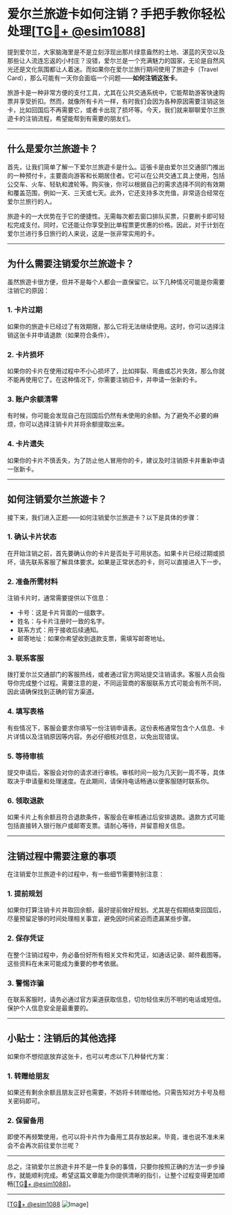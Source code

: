 # 爱尔兰旅遊卡如何注销？手把手教你轻松处理[[TG💪+ @esim1088](https://t.me/s/esim1088)]

提到爱尔兰，大家脑海里是不是立刻浮现出那片绿意盎然的土地、湛蓝的天空以及那些让人流连忘返的小村庄？没错，爱尔兰是一个充满魅力的国家，无论是自然风光还是文化氛围都让人着迷。而如果你在爱尔兰旅行期间使用了旅遊卡（Travel Card），那么可能有一天你会面临一个问题——**如何注销这张卡**。

旅游卡是一种非常方便的支付工具，尤其在公共交通系统中，它能帮助游客快速购票并享受折扣。然而，就像所有卡片一样，有时我们会因为各种原因需要注销这张卡，比如回国后不再需要它，或者卡出现了损坏等。今天，我们就来聊聊爱尔兰旅遊卡的注销流程，希望能帮到有需要的朋友们。

---

## 什么是爱尔兰旅遊卡？

首先，让我们简单了解一下爱尔兰旅遊卡是什么。這張卡是由爱尔兰交通部门推出的一种预付卡，主要面向游客和长期居住者。它可以在公共交通工具上使用，包括公交车、火车、轻轨和渡轮等。购买後，你可以根据自己的需求选择不同的有效期和覆盖范围，例如一天、三天或七天。此外，它还支持多次充值，非常适合经常在爱尔兰旅行的人。

旅遊卡的一大优势在于它的便捷性。无需每次都去窗口排队买票，只要刷卡即可轻松完成支付。同时，它还能让你享受到比单程票更优惠的价格。因此，对于计划在爱尔兰进行多日旅行的人来说，这是一张非常实用的卡。

---

## 为什么需要注销爱尔兰旅遊卡？

虽然旅遊卡很方便，但并不是每个人都会一直保留它。以下几种情况可能是你需要注销它的原因：

### 1. **卡片过期**
如果你的旅遊卡已经过了有效期限，那么它将无法继续使用。这时，你可以选择注销这张卡并申请退款（如果符合条件）。

### 2. **卡片损坏**
如果你的卡片在使用过程中不小心损坏了，比如摔裂、弯曲或芯片失效，那么你就不能再使用它了。在这种情况下，你需要注销旧卡，并申请一张新的卡。

### 3. **账户余额清零**
有时候，你可能会发现自己在回国后仍然有未使用的余额。为了避免不必要的麻烦，你可以选择注销卡片并将余额提取出来。

### 4. **卡片遗失**
如果你的卡片不慎丢失，为了防止他人冒用你的卡，建议及时注销原卡并重新申请一张新卡。

---

## 如何注销爱尔兰旅遊卡？

接下来，我们进入正题——如何注销爱尔兰旅遊卡？以下是具体的步骤：

### 1. **确认卡片状态**
在开始注销之前，首先要确认你的卡片是否处于可用状态。如果卡片已经过期或损坏，请先联系客服了解具体要求。如果是正常状态的卡，则可以直接进入下一步。

### 2. **准备所需材料**
注销卡片时，通常需要提供以下信息：
- 卡号：这是卡片背面的一组数字。
- 姓名：与卡片注册时一致的名字。
- 联系方式：用于接收后续通知。
- 邮寄地址：如果你希望收到退款支票，需填写邮寄地址。

### 3. **联系客服**
拨打爱尔兰交通部门的客服热线，或者通过官方网站提交注销请求。客服人员会指导你完成整个过程。需要注意的是，不同运营商的客服联系方式可能会有所不同，因此请确保找到正确的官方渠道。

### 4. **填写表格**
有些情况下，客服会要求你填写一份注销申请表。这份表格通常包含个人信息、卡片详情以及注销原因等内容。务必仔细核对信息，以免出现错误。

### 5. **等待审核**
提交申请后，客服会对你的请求进行审核。审核时间一般为几天到一周不等，具体取决于申请量和处理速度。在此期间，请保持电话畅通以便客服随时联系你。

### 6. **领取退款**
如果卡片上有余额且符合退款条件，客服会在审核通过后安排退款。退款方式可能包括直接转入银行账户或邮寄支票。请耐心等待，并留意相关信息。

---

## 注销过程中需要注意的事项

在注销爱尔兰旅遊卡的过程中，有一些细节需要特别注意：

### 1. **提前规划**
如果你打算注销卡片并取回余额，最好提前做好规划。尤其是在假期结束回国后，尽量预留足够的时间处理相关事宜，避免因时间紧迫而遗漏某些步骤。

### 2. **保存凭证**
在整个注销过程中，务必备份好所有相关文件和凭证，如通话记录、邮件截图等。这些资料在未来可能成为重要的参考依据。

### 3. **警惕诈骗**
在联系客服时，请务必通过官方渠道获取信息，切勿轻信来历不明的电话或短信。保护个人信息安全是最重要的。

---

## 小贴士：注销后的其他选择

如果你不想彻底放弃这张卡，也可以考虑以下几种替代方案：

### 1. **转赠给朋友**
如果还有剩余余额且朋友正好也需要，不妨将卡转赠给他。只需告知对方卡号及相关密码即可。

### 2. **保留备用**
即使不再频繁使用，也可以将卡片作为备用工具存放起来。毕竟，谁也说不准未来会不会再次前往爱尔兰呢？

---

总之，注销爱尔兰旅遊卡并不是一件复杂的事情，只要你按照正确的方法一步步操作，就能顺利完成。希望这篇文章能为你提供清晰的指引，让整个过程变得更加顺畅[[TG💪+ @esim1088](https://t.me/s/esim1088)]。

---

[[TG💪+ @esim1088](https://t.me/s/esim1088) ![Image](https://i.postimg.cc/4NQfJmqS/Snipaste-2025-05-13-00-14-12.png)]